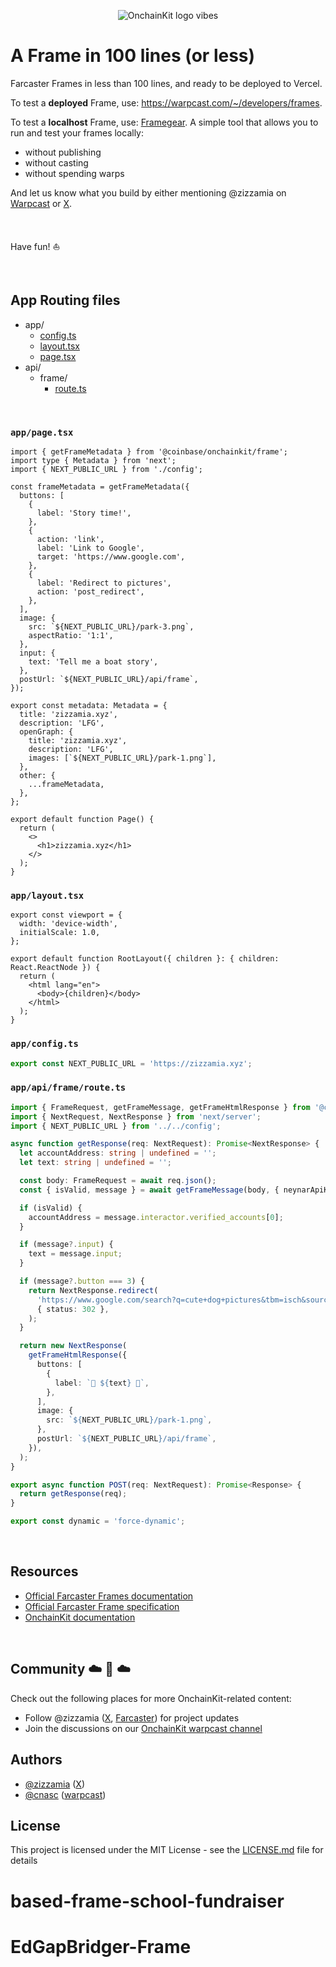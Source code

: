 <p align="center">
  <picture>
    <source media="(prefers-color-scheme: dark)" srcset="https://github.com/Zizzamia/a-frame-in-100-lines/blob/main/public/park-4.png">
    <img alt="OnchainKit logo vibes" src="https://github.com/Zizzamia/a-frame-in-100-lines/blob/main/public/park-4.png" width="auto">
  </picture>
</p>

# A Frame in 100 lines (or less)

Farcaster Frames in less than 100 lines, and ready to be deployed to Vercel.

To test a **deployed** Frame, use: https://warpcast.com/~/developers/frames.

To test a **localhost** Frame, use: [Framegear](https://onchainkit.xyz/frame/framegear).
A simple tool that allows you to run and test your frames locally:

- without publishing
- without casting
- without spending warps

And let us know what you build by either mentioning @zizzamia on [Warpcast](https://warpcast.com/zizzamia) or [X](https://twitter.com/Zizzamia).

<br />

Have fun! ⛵️

<br />

## App Routing files

- app/
  - [config.ts](https://github.com/Zizzamia/a-frame-in-100-lines?tab=readme-ov-file#appconfigts)
  - [layout.tsx](https://github.com/Zizzamia/a-frame-in-100-lines?tab=readme-ov-file#applayouttsx)
  - [page.tsx](https://github.com/Zizzamia/a-frame-in-100-lines?tab=readme-ov-file#apppagetsx)
- api/
  - frame/
    - [route.ts](https://github.com/Zizzamia/a-frame-in-100-lines?tab=readme-ov-file#appapiframeroutets)

<br />

### `app/page.tsx`

```tsx
import { getFrameMetadata } from '@coinbase/onchainkit/frame';
import type { Metadata } from 'next';
import { NEXT_PUBLIC_URL } from './config';

const frameMetadata = getFrameMetadata({
  buttons: [
    {
      label: 'Story time!',
    },
    {
      action: 'link',
      label: 'Link to Google',
      target: 'https://www.google.com',
    },
    {
      label: 'Redirect to pictures',
      action: 'post_redirect',
    },
  ],
  image: {
    src: `${NEXT_PUBLIC_URL}/park-3.png`,
    aspectRatio: '1:1',
  },
  input: {
    text: 'Tell me a boat story',
  },
  postUrl: `${NEXT_PUBLIC_URL}/api/frame`,
});

export const metadata: Metadata = {
  title: 'zizzamia.xyz',
  description: 'LFG',
  openGraph: {
    title: 'zizzamia.xyz',
    description: 'LFG',
    images: [`${NEXT_PUBLIC_URL}/park-1.png`],
  },
  other: {
    ...frameMetadata,
  },
};

export default function Page() {
  return (
    <>
      <h1>zizzamia.xyz</h1>
    </>
  );
}
```

### `app/layout.tsx`

```tsx
export const viewport = {
  width: 'device-width',
  initialScale: 1.0,
};

export default function RootLayout({ children }: { children: React.ReactNode }) {
  return (
    <html lang="en">
      <body>{children}</body>
    </html>
  );
}
```

### `app/config.ts`

```ts
export const NEXT_PUBLIC_URL = 'https://zizzamia.xyz';
```

### `app/api/frame/route.ts`

```ts
import { FrameRequest, getFrameMessage, getFrameHtmlResponse } from '@coinbase/onchainkit/frame';
import { NextRequest, NextResponse } from 'next/server';
import { NEXT_PUBLIC_URL } from '../../config';

async function getResponse(req: NextRequest): Promise<NextResponse> {
  let accountAddress: string | undefined = '';
  let text: string | undefined = '';

  const body: FrameRequest = await req.json();
  const { isValid, message } = await getFrameMessage(body, { neynarApiKey: 'NEYNAR_ONCHAIN_KIT' });

  if (isValid) {
    accountAddress = message.interactor.verified_accounts[0];
  }

  if (message?.input) {
    text = message.input;
  }

  if (message?.button === 3) {
    return NextResponse.redirect(
      'https://www.google.com/search?q=cute+dog+pictures&tbm=isch&source=lnms',
      { status: 302 },
    );
  }

  return new NextResponse(
    getFrameHtmlResponse({
      buttons: [
        {
          label: `🌲 ${text} 🌲`,
        },
      ],
      image: {
        src: `${NEXT_PUBLIC_URL}/park-1.png`,
      },
      postUrl: `${NEXT_PUBLIC_URL}/api/frame`,
    }),
  );
}

export async function POST(req: NextRequest): Promise<Response> {
  return getResponse(req);
}

export const dynamic = 'force-dynamic';
```

<br />

## Resources

- [Official Farcaster Frames documentation](https://docs.farcaster.xyz/learn/what-is-farcaster/frames)
- [Official Farcaster Frame specification](https://docs.farcaster.xyz/reference/frames/spec)
- [OnchainKit documentation](https://onchainkit.xyz)

<br />

## Community ☁️ 🌁 ☁️

Check out the following places for more OnchainKit-related content:

- Follow @zizzamia ([X](https://twitter.com/zizzamia), [Farcaster](https://warpcast.com/zizzamia)) for project updates
- Join the discussions on our [OnchainKit warpcast channel](https://warpcast.com/~/channel/onchainkit)

## Authors

- [@zizzamia](https://github.com/zizzamia.png) ([X](https://twitter.com/Zizzamia))
- [@cnasc](https://github.com/cnasc.png) ([warpcast](https://warpcast.com/cnasc))

## License

This project is licensed under the MIT License - see the [LICENSE.md](LICENSE.md) file for details
# based-frame-school-fundraiser
# EdGapBridger-Frame
